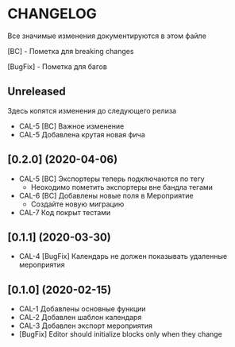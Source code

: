 # CHANGELOG
Все значимые изменения документируются в этом файле

[BC] - Пометка для breaking changes

[BugFix] - Пометка для багов

## Unreleased
Здесь копятся изменения до следующего релиза
 * CAL-5 [BC] Важное изменение
 * CAL-5 Добавлена крутая новая фича
 
 
## [0.2.0] (2020-04-06)
 * CAL-5 [BC] Экспортеры теперь подключаются по тегу
    - Неоходимо пометить экспортеры вне бандла тегами
 * CAL-6 [BC] Добавлены новые поля в Мероприятие
    - Создайте новую миграцию
 * CAL-7 Код покрыт тестами

## [0.1.1] (2020-03-30)
* CAL-4 [BugFix] Календарь не должен показывать удаленные мероприятия

## [0.1.0] (2020-02-15)
* CAL-1 Добавлены основные функции
* CAL-2 Добавлен шаблон календаря
* CAL-3 Добавлен экспорт мероприятия
* [BugFix] Editor should initialize blocks only when they change